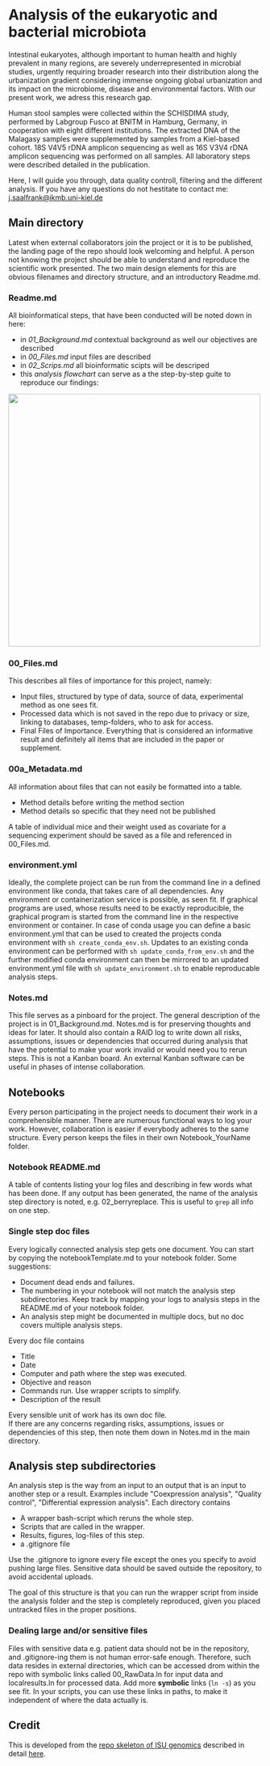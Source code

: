# Analysis of the eukaryotic and bacterial microbiota 

Intestinal eukaryotes, although important to human health and highly prevalent in many regions, are severely underrepresented in microbial studies, urgently requiring broader research into their distribution along the urbanization gradient considering immense ongoing global urbanization and its impact on the microbiome, disease and environmental factors. With our present work, we adress this research gap. 

Human stool samples were collected within the SCHISDIMA study, performed by Labgroup Fusco at BNITM in Hamburg, Germany, in cooperation with eight different institutions. The extracted DNA of the Malagasy samples were supplemented by samples from a Kiel-based cohort. 18S V4V5 rDNA amplicon sequencing as well as 16S V3V4 rDNA amplicon sequencing was performed on all samples. All laboratory steps were described detailed in the publication. 

Here, I will guide you through, data quality controll, filtering and the different analysis. If you have any questions do not hestitate to contact me: j.saalfrank@ikmb.uni-kiel.de  


## Main directory

Latest when external collaborators join the project or it is to be published, the landing page of the repo should look welcoming and helpful. A person not knowing the project should be able to understand and reproduce the scientific work presented. The two main design elements for this are obvious filenames and directory structure, and an introductory Readme.md.  

### Readme.md 

All bioinformatical steps, that have been conducted will be noted down in here: 

* in _01_Background.md_ contextual background as well our objectives are described 
* in _00_Files.md_ input files are described 
* in _02_Scrips.md_ all bioinformatic scipts will be descriped 
* this _analysis flowchart_ can serve as a  the step-by-step guite to reproduce our findings:
 <img src="https://github.com/user-attachments/assets/2ad1ba22-d5cb-44d3-b45b-229e9459ec56" width="500"/>



### 00_Files.md

This describes all files of importance for this project, namely:

* Input files, structured by type of data, source of data, experimental method as one sees fit.
* Processed data which is not saved in the repo due to privacy or size, linking to databases, temp-folders, who to ask for access.
* Final Files of Importance. Everything that is considered an informative result and definitely all items that are included in the paper or supplement.

### 00a_Metadata.md

All information about files that can not easily be formatted into a table.

* Method details before writing the method section
* Method details so specific that they need not be published

A table of individual mice and their weight used as covariate for a sequencing experiment should be saved as a file and referenced in 00_Files.md.

### environment.yml

Ideally, the complete project can be run from the command line in a defined environment like conda, that takes care of all dependencies. Any environment or containerization service is possible, as seen fit. If graphical programs are used, whose results need to be exactly reproducible, the graphical program is started from the command line in the respective environment or container. In case of conda usage you can define a basic environment.yml that can be used to created the projects conda environment with `sh create_conda_env.sh`. Updates to an existing conda environment can be performed with `sh update_conda_from_env.sh` and the further modified conda environment can then be mirrored to an updated environment.yml file with `sh update_environment.sh` to enable reproducable analysis steps.

### Notes.md

This file serves as a pinboard for the project. The general description of the project is in 01_Background.md. Notes.md is for preserving thoughts and ideas for later. It should also contain a RAID log to write down all risks, assumptions, issues or dependencies that occurred during analysis that have the potential to make your work invalid or would need you to rerun steps. This is not a Kanban board. An external Kanban software can be useful in phases of intense collaboration.

## Notebooks

Every person participating in the project needs to document their work in a comprehensible manner. There are numerous functional ways to log your work. However, collaboration is easier if everybody adheres to the same structure. Every person keeps the files in their own Notebook_YourName folder.

### Notebook README.md

A table of contents listing your log files and describing in few words what has been done. If any output has been generated, the name of the analysis step directory is noted, e.g. 02_berryreplace. This is useful to `grep` all info on one step.

### Single step doc files

Every logically connected analysis step gets one document. You can start by copying the notebookTemplate.md to your notebook folder. Some suggestions:

* Document dead ends and failures.
* The numbering in your notebook will not match the analysis step subdirectories. Keep track by mapping your logs to analysis steps in the README.md of your notebook folder.
* An analysis step might be documented in multiple docs, but no doc covers multiple analysis steps.

Every doc file contains  

* Title
* Date
* Computer and path where the step was executed.
* Objective and reason
* Commands run. Use wrapper scripts to simplify.
* Description of the result

Every sensible unit of work has its own doc file.  
If there are any concerns regarding risks, assumptions, issues or dependencies of this step, then note them down in Notes.md in the main directory.

## Analysis step subdirectories

An analysis step is the way from an input to an output that is an input to another step or a result. Examples include "Coexpression analysis", "Quality control", "Differential expression analysis". Each directory contains

* A wrapper bash-script which reruns the whole step.
* Scripts that are called in the wrapper.
* Results, figures, log-files of this step.
* a .gitignore file

Use the .gitignore to ignore every file except the ones you specify to avoid pushing large files. Sensitive data should be saved outside the repository, to avoid accidental uploads.

The goal of this structure is that you can run the wrapper script from inside the analysis folder and the step is completely reproduced, given you placed untracked files in the proper positions.

### Dealing large and/or sensitive files

Files with sensitive data e.g. patient data should not be in the repository, and .gitignore-ing them is not human error-safe enough. Therefore, such data resides in external directories, which can be accessed drom within the repo with symbolic links called 00_RawData.ln for input data and localresults.ln for processed data. Add more **symbolic** links (`ln -s`) as you see fit. In your scripts, you can use these links in paths, to make it independent of where the data actually is.

## Credit

 This is developed from the [repo skeleton of ISU genomics](https://github.com/ISUgenomics/Repo_skeleton) described in detail [here](https://bioinformaticsworkbook.org/projectManagement/Intro_projectManagement.html).
